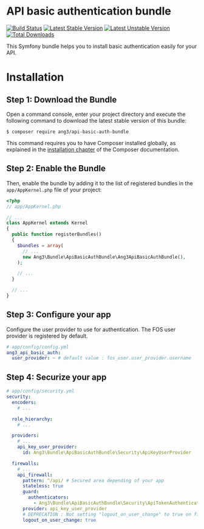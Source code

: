 API basic authentication bundle
===============================

[![Build Status](https://travis-ci.org/Ang3/ApiBasicAuthBundle.svg?branch=master)](https://travis-ci.org/Ang3/ApiBasicAuthBundle) [![Latest Stable Version](https://poser.pugx.org/ang3/api-basic-auth-bundle/v/stable)](https://packagist.org/packages/ang3/api-basic-auth-bundle) [![Latest Unstable Version](https://poser.pugx.org/ang3/api-basic-auth-bundle/v/unstable)](https://packagist.org/packages/ang3/api-basic-auth-bundle) [![Total Downloads](https://poser.pugx.org/ang3/api-basic-auth-bundle/downloads)](https://packagist.org/packages/ang3/api-basic-auth-bundle)

This Symfony bundle helps you to install basic authentication easily for your API.

Installation
============

Step 1: Download the Bundle
---------------------------

Open a command console, enter your project directory and execute the
following command to download the latest stable version of this bundle:

```console
$ composer require ang3/api-basic-auth-bundle
```

This command requires you to have Composer installed globally, as explained
in the [installation chapter](https://getcomposer.org/doc/00-intro.md)
of the Composer documentation.

Step 2: Enable the Bundle
-------------------------

Then, enable the bundle by adding it to the list of registered bundles
in the `app/AppKernel.php` file of your project:

```php
<?php
// app/AppKernel.php

// ...
class AppKernel extends Kernel
{
  public function registerBundles()
  {
    $bundles = array(
      // ...
      new Ang3\Bundle\ApiBasicAuthBundle\Ang3ApiBasicAuthBundle(),
    );

    // ...
  }

  // ...
}
```

Step 3: Configure your app
--------------------------

Configure the user provider to use for authentication. The FOS user provider is registered by default.

```yaml
# app/config/config.yml
ang3_api_basic_auth:
  user_provider: ~ # default value : fos_user.user_provider.username
```

Step 4: Securize your app
--------------------------

```yaml
# app/config/security.yml
security:
  encoders:
    # ...

  role_hierarchy:
    # ...

  providers:
    # ...
    api_key_user_provider:
      id: Ang3\Bundle\ApiBasicAuthBundle\Security\ApiKeyUserProvider

  firewalls:
    # ...
    api_firewall:
      pattern: ^/api/ # Secured area depending of your app
      stateless: true
      guard:
        authenticators:
          - Ang3\Bundle\ApiBasicAuthBundle\Security\ApiTokenAuthenticator
      provider: api_key_user_provider
      # DEPRECATION : Not setting "logout_on_user_change" to true on firewall "main_login" is deprecated as of 3.4, it will always be true in 4.0.
      logout_on_user_change: true
```